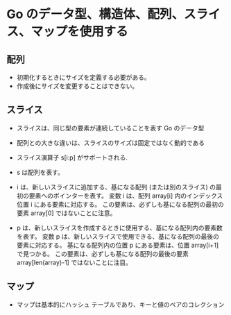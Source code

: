 # Go のデータ型、構造体、配列、スライス、マップを使用する

## 配列

- 初期化するときにサイズを定義する必要がある。
- 作成後にサイズを変更することはできない。

## スライス

- スライスは、同じ型の要素が連続していることを表す Go のデータ型
- 配列との大きな違いは、スライスのサイズは固定ではなく動的である

- スライス演算子 s[i:p] がサポートされる.
- s は配列を表す。
- i は、新しいスライスに追加する、基になる配列 (または別のスライス) の最初の要素へのポインターを表す。 変数 i は、配列 array[i] 内のインデックス位置 i にある要素に対応する。 この要素は、必ずしも基になる配列の最初の要素 array[0] ではないことに注意。
- p は、新しいスライスを作成するときに使用する、基になる配列内の要素数を表す。 変数 p は、新しいスライスで使用できる、基になる配列の最後の要素に対応する。 基になる配列内の位置 p にある要素は、位置 array[i+1] で見つかる。 この要素は、必ずしも基になる配列の最後の要素 array[len(array)-1] ではないことに注目。

## マップ

- マップは基本的にハッシュ テーブルであり、キーと値のペアのコレクション
